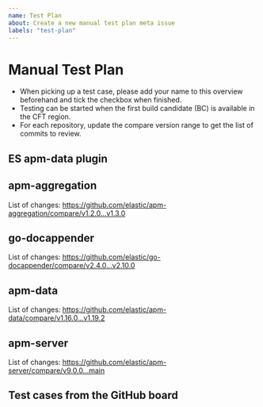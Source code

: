 ```yaml
---
name: Test Plan
about: Create a new manual test plan meta issue
labels: "test-plan"
---
```


# Manual Test Plan

- When picking up a test case, please add your name to this overview beforehand and tick the checkbox when finished.
- Testing can be started when the first build candidate (BC) is available in the CFT region.
- For each repository, update the compare version range to get the list of commits to review.

## ES apm-data plugin

<!-- Add any issues / PRs which were worked on during the milestone release https://github.com/elastic/elasticsearch/tree/main/x-pack/plugin/apm-data-->

## apm-aggregation

<!-- Add any issues / PRs which were worked on during the milestone release https://github.com/elastic/apm-aggregation/pulls-->

List of changes: https://github.com/elastic/apm-aggregation/compare/v1.2.0...v1.3.0

## go-docappender

<!-- Add any issues / PRs which were worked on during the milestone release https://github.com/elastic/go-docappender/pulls-->

List of changes: https://github.com/elastic/go-docappender/compare/v2.4.0...v2.10.0

## apm-data

<!-- Add any issues / PRs which were worked on during the milestone release https://github.com/elastic/apm-data/pulls-->

List of changes: https://github.com/elastic/apm-data/compare/v1.16.0...v1.19.2

## apm-server

<!-- Add any issues / PRs which were worked on during the milestone release https://github.com/elastic/apm-server/pulls-->

List of changes: https://github.com/elastic/apm-server/compare/v9.0.0...main

## Test cases from the GitHub board

<!-- Replace MAJOR.MINOR with the appropriate versions below -->
<!-- Label the relevant MAJOR.MINOR Issues / PRs with the `test-plan` label https://github.com/elastic/apm-server/issues?page=1&q=-label%3Atest-plan+label%3AvMAJOR.MINOR.0+-label%3Atest-plan-ok-->
<!-- [apm-server MAJOR.MINOR test-plan](https://github.com/elastic/apm-server/issues?q=is%3Aissue+label%3Atest-plan+-label%3Atest-plan-ok+is%3Aclosed+label%3AvMAJOR.MINOR.0) -->
